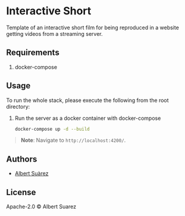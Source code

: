 # Interactive Short

Template of an interactive short film for being reproduced in a website getting videos from a streaming server.

## Requirements

1. docker-compose

## Usage

To run the whole stack, please execute the following from the root directory:

1. Run the server as a docker container with docker-compose

    ```bash
    docker-compose up -d --build
    ```

> **Note**: Navigate to `http://localhost:4200/`.

## Authors

- [Albert Suàrez](https://github.com/AlbertSuarez)

## License

Apache-2.0 © Albert Suarez
